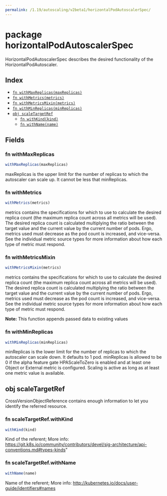 ```yaml
---
permalink: /1.19/autoscaling/v2beta1/horizontalPodAutoscalerSpec/
---
```


# package horizontalPodAutoscalerSpec

HorizontalPodAutoscalerSpec describes the desired functionality of the HorizontalPodAutoscaler.

## Index

* [`fn withMaxReplicas(maxReplicas)`](#fn-withmaxreplicas)
* [`fn withMetrics(metrics)`](#fn-withmetrics)
* [`fn withMetricsMixin(metrics)`](#fn-withmetricsmixin)
* [`fn withMinReplicas(minReplicas)`](#fn-withminreplicas)
* [`obj scaleTargetRef`](#obj-scaletargetref)
  * [`fn withKind(kind)`](#fn-scaletargetrefwithkind)
  * [`fn withName(name)`](#fn-scaletargetrefwithname)

## Fields

### fn withMaxReplicas

```ts
withMaxReplicas(maxReplicas)
```

maxReplicas is the upper limit for the number of replicas to which the autoscaler can scale up. It cannot be less that minReplicas.

### fn withMetrics

```ts
withMetrics(metrics)
```

metrics contains the specifications for which to use to calculate the desired replica count (the maximum replica count across all metrics will be used).  The desired replica count is calculated multiplying the ratio between the target value and the current value by the current number of pods.  Ergo, metrics used must decrease as the pod count is increased, and vice-versa.  See the individual metric source types for more information about how each type of metric must respond.

### fn withMetricsMixin

```ts
withMetricsMixin(metrics)
```

metrics contains the specifications for which to use to calculate the desired replica count (the maximum replica count across all metrics will be used).  The desired replica count is calculated multiplying the ratio between the target value and the current value by the current number of pods.  Ergo, metrics used must decrease as the pod count is increased, and vice-versa.  See the individual metric source types for more information about how each type of metric must respond.

**Note:** This function appends passed data to existing values

### fn withMinReplicas

```ts
withMinReplicas(minReplicas)
```

minReplicas is the lower limit for the number of replicas to which the autoscaler can scale down.  It defaults to 1 pod.  minReplicas is allowed to be 0 if the alpha feature gate HPAScaleToZero is enabled and at least one Object or External metric is configured.  Scaling is active as long as at least one metric value is available.

## obj scaleTargetRef

CrossVersionObjectReference contains enough information to let you identify the referred resource.

### fn scaleTargetRef.withKind

```ts
withKind(kind)
```

Kind of the referent; More info: https://git.k8s.io/community/contributors/devel/sig-architecture/api-conventions.md#types-kinds"

### fn scaleTargetRef.withName

```ts
withName(name)
```

Name of the referent; More info: http://kubernetes.io/docs/user-guide/identifiers#names